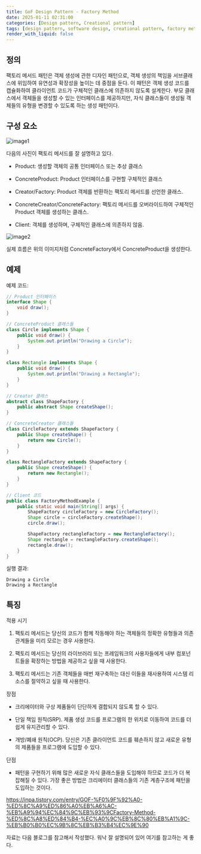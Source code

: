 ```yaml
---
title: GoF Design Pattern - Factory Method
date: 2025-01-11 02:31:00
categories: [Design pattern, Creational pattern]
tags: [design pattern, software design, creational pattern, factory method]
render_with_liquid: false
---
```


## 정의

팩토리 메서드 패턴은 객체 생성에 관한 디자인 패턴으로, 객체 생성의 책임을 서브클래스에 위임하여 유연성과 확장성을 높이는 데 중점을 둔다. 이 패턴은 객체 생성 코드를 캡슐화하여 클라이언트 코드가 구체적인 클래스에 의존하지 않도록 설계한다. 부모 클래스에서 객체들을 생성할 수 있는 인터페이스를 제공하지만, 자식 클래스들이 생성될 객체들의 유형을 변경할 수 있도록 하는 생성 패턴이다.

## 구성 요소

![image1](https://refactoring.guru/images/patterns/diagrams/factory-method/structure-2x.png)

다음의 사진이 팩토리 메서드를 잘 설명하고 있다.

+ Product: 생성할 객체의 공통 인터페이스 또는 추상 클래스

+ ConcreteProduct: Product 인터페이스를 구현할 구체적인 클래스

+ Creator/Factory: Product 객체를 반환하는 팩토리 메서드를 선언한 클래스.

+ ConcreteCreator/ConcreteFactory: 팩토리 메서드를 오버라이드하여 구체적인 Product 객체를 생성하는 클래스.

+ Client: 객체를 생성하며, 구체적인 클래스에 의존하지 않음.

![image2](https://reactiveprogramming.io/_next/image?url=%2Fbooks%2Fpatterns%2Fimg%2Fpatterns-articles%2Ffactory-method-diagram.png&w=1920&q=75)

실제 흐름은 위의 이미지처럼 ConcreteFactory에서 ConcreteProduct을 생성한다.

## 예제

예제 코드:

```java
// Product 인터페이스
interface Shape {
    void draw();
}

// ConcreteProduct 클래스들
class Circle implements Shape {
    public void draw() {
        System.out.println("Drawing a Circle");
    }
}

class Rectangle implements Shape {
    public void draw() {
        System.out.println("Drawing a Rectangle");
    }
}

// Creator 클래스
abstract class ShapeFactory {
    public abstract Shape createShape();
}

// ConcreteCreator 클래스들
class CircleFactory extends ShapeFactory {
    public Shape createShape() {
        return new Circle();
    }
}

class RectangleFactory extends ShapeFactory {
    public Shape createShape() {
        return new Rectangle();
    }
}

// Client 코드
public class FactoryMethodExample {
    public static void main(String[] args) {
        ShapeFactory circleFactory = new CircleFactory();
        Shape circle = circleFactory.createShape();
        circle.draw();

        ShapeFactory rectangleFactory = new RectangleFactory();
        Shape rectangle = rectangleFactory.createShape();
        rectangle.draw();
    }
}
```

실행 결과: 

```text
Drawing a Circle
Drawing a Rectangle
```

## 특징

적용 시기

1. 팩토리 메서드는 당신의 코드가 함께 작동해야 하는 객체들의 정확한 유형들과 의존관계들을 미리 모르는 경우 사용한다.

2. 팩토리 메서드는 당신의 라이브러리 또는 프레임워크의 사용자들에게 내부 컴포넌트들을 확장하는 방법을 제공하고 싶을 때 사용한다.

3. 팩토리 메서드는 기존 객체들을 매번 재구축하는 대신 이들을 재사용하여 시스템 리소스를 절약하고 싶을 때 사용한다.

장점

+ 크리에이터와 구상 제품들이 단단하게 결합되지 않도록 할 수 있다.

+ 단일 책임 원칙(SRP). 제품 생성 코드를 프로그램의 한 위치로 이동하여 코드를 더 쉽게 유지관리할 수 있다.

+ 개방/폐쇄 원칙(OCP). 당신은 기존 클라이언트 코드를 훼손하지 않고 새로운 유형의 제품들을 프로그램에 도입할 수 있다.

단점

+ 패턴을 구현하기 위해 많은 새로운 자식 클래스들을 도입해야 하므로 코드가 더 복잡해질 수 있다. 가장 좋은 방법은 크리에이터 클래스들의 기존 계층구조에 패턴을 도입하는 것이다.

<https://inpa.tistory.com/entry/GOF-%F0%9F%92%A0-%ED%8C%A9%ED%86%A0%EB%A6%AC-%EB%A9%94%EC%84%9C%EB%93%9CFactory-Method-%ED%8C%A8%ED%84%B4-%EC%A0%9C%EB%8C%80%EB%A1%9C-%EB%B0%B0%EC%9B%8C%EB%B3%B4%EC%9E%90>

자료는 다음 블로그를 참고해서 작성했다. 워낙 잘 설명되어 있어 여기를 참고하는 게 좋다.